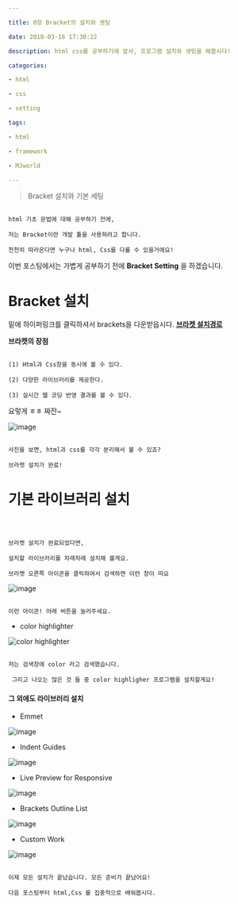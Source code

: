 ---
title: 0장 Bracket의 설치와 셋팅
date: 2018-03-16 17:30:22
description: html css를 공부하기에 앞서, 프로그램 설치와 셋팅을 해봅시다!
categories:
- html
- css
- setting
tags:
- html
- framework
- MJworld
---

> Bracket 설치와 기본 세팅


~~~
html 기초 문법에 대해 공부하기 전에,
저는 Bracket이란 개발 툴을 사용하려고 합니다.
천천히 따라온다면 누구나 html, Css를 다룰 수 있을거에요!
~~~

이번 포스팅에서는 가볍게 공부하기 전에 **Bracket Setting** 을 하겠습니다.



# Bracket 설치



밑에 하이퍼링크를 클릭하셔서 brackets을 다운받읍시다. __[브라켓 설치경로](http://brackets.io/)__


**브라켓의 장점**

~~~
(1) Html과 Css창을 동시에 볼 수 있다.
(2) 다양한 라이브러리를 제공한다.
(3) 실시간 웹 코딩 반영 결과를 볼 수 있다.
~~~

요렇게 ㅎㅎ 짜잔~

![image](https://user-images.githubusercontent.com/20442104/37504347-137c618a-2921-11e8-9cd3-c91bac6e03c3.png)

~~~
사진을 보면, html과 css를 각각 분리해서 볼 수 있죠?
브라켓 설치가 완료! 
~~~



# 기본 라이브러리  설치

~~~

브라켓 설치가 완료되었다면,
설치할 라이브러리를 차례차례 설치해 볼게요.
브라켓 오른쪽 아이콘을 클릭하여서 검색하면 이런 창이 떠요
~~~

![image](https://user-images.githubusercontent.com/20442104/37504570-93538ac2-2922-11e8-878e-cdd84884040e.png)

~~~
이런 아이콘! 아래 버튼을 눌러주세요.
~~~

- color highlighter

![color highlighter](https://user-images.githubusercontent.com/20442104/37499422-f8eb4b16-2906-11e8-8512-1358c0895a18.png)


~~~
저는 검색창에 color 라고 검색했습니다.
 그리고 나오는 많은 것 들 중 color highligher 프로그램을 설치할게요!
~~~



#### 그 외에도 라이브러리  설치

- Emmet

![image](https://user-images.githubusercontent.com/20442104/37499533-93967226-2907-11e8-911d-fbb4b3481980.png)

- Indent Guides

![image](https://user-images.githubusercontent.com/20442104/37499610-fdc290ee-2907-11e8-8a62-fa7dc98fca3e.png)

- Live Preview for Responsive

![image](https://user-images.githubusercontent.com/20442104/37499842-5a6dfed6-2909-11e8-8a05-c2e9cfc70595.png)

- Brackets Outline List

![image](https://user-images.githubusercontent.com/20442104/37499681-5fe82e1e-2908-11e8-8bfa-176c6748a072.png)

- Custom Work

![image](https://user-images.githubusercontent.com/20442104/37499735-b1324bce-2908-11e8-818a-af0809475091.png)


~~~
이제 모든 설치가 끝났습니다. 모든 준비가 끝났어요!
다음 포스팅부터 html,Css 를 집중적으로 배워봅시다.
~~~



